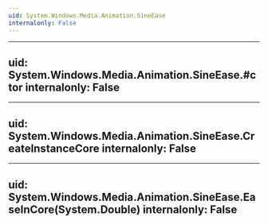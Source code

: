```yaml
---
uid: System.Windows.Media.Animation.SineEase
internalonly: False
---
```


---
uid: System.Windows.Media.Animation.SineEase.#ctor
internalonly: False
---

---
uid: System.Windows.Media.Animation.SineEase.CreateInstanceCore
internalonly: False
---

---
uid: System.Windows.Media.Animation.SineEase.EaseInCore(System.Double)
internalonly: False
---
